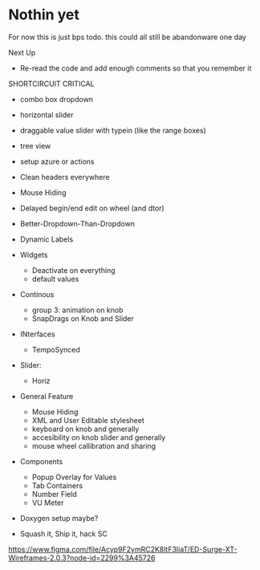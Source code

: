 # Nothin yet

For now this is just bps todo. this could all still be abandonware one day

Next Up

- Re-read the code and add enough comments so that you remember it

SHORTCIRCUIT CRITICAL

- combo box dropdown
- horizontal slider
- draggable value slider with typein (like the range boxes)
- tree view
- setup azure or actions

- Clean headers everywhere
- Mouse Hiding
- Delayed begin/end edit on wheel (and dtor)
- Better-Dropdown-Than-Dropdown
- Dynamic Labels

- Widgets
    - Deactivate on everything
    - default values

- Continous
    - group 3: animation on knob
    - SnapDrags on Knob and Slider
- INterfaces
    - TempoSynced
- Slider:
    - Horiz
- General Feature
    - Mouse Hiding
    - XML and User Editable stylesheet
    - keyboard on knob and generally
    - accesibility on knob slider and generally
    - mouse wheel callibration and sharing

- Components
    - Popup Overlay for Values
    - Tab Containers
    - Number Field
    - VU Meter
- Doxygen setup maybe?

- Squash it, Ship it, hack SC

https://www.figma.com/file/Acyp9F2ymRC2K8ltF3liaT/ED-Surge-XT-Wireframes-2.0.3?node-id=2299%3A45726
